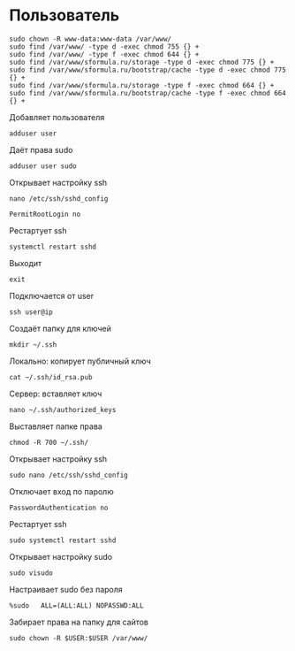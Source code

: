 # Пользователь

```
sudo chown -R www-data:www-data /var/www/
sudo find /var/www/ -type d -exec chmod 755 {} +
sudo find /var/www/ -type f -exec chmod 644 {} +
sudo find /var/www/sformula.ru/storage -type d -exec chmod 775 {} + 
sudo find /var/www/sformula.ru/bootstrap/cache -type d -exec chmod 775 {} +
sudo find /var/www/sformula.ru/storage -type f -exec chmod 664 {} + 
sudo find /var/www/sformula.ru/bootstrap/cache -type f -exec chmod 664 {} +
```

Добавляет пользователя

```
adduser user
```

Даёт права sudo

```
adduser user sudo
```

Открывает настройку ssh

```
nano /etc/ssh/sshd_config
```

```
PermitRootLogin no
```

Рестартует ssh

```
systemctl restart sshd
```

Выходит

```
exit
```

Подключается от user

```
ssh user@ip
```

Создаёт папку для ключей

```
mkdir ~/.ssh
```

Локально: копирует публичный ключ

```
cat ~/.ssh/id_rsa.pub
```

Сервер: вставляет ключ

```
nano ~/.ssh/authorized_keys
```

Выставляет папке права

```
chmod -R 700 ~/.ssh/
```

Открывает настройку ssh

```
sudo nano /etc/ssh/sshd_config
```

Отключает вход по паролю

```
PasswordAuthentication no
```

Рестартует ssh

```
sudo systemctl restart sshd
```

Открывает настройку sudo

```
sudo visudo
```

Настраивает sudo без пароля

```
%sudo   ALL=(ALL:ALL) NOPASSWD:ALL
```

Забирает права на папку для сайтов

```
sudo chown -R $USER:$USER /var/www/
```
